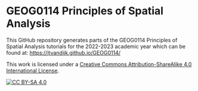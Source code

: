 # GEOG0114 Principles of Spatial Analysis

This GitHub repository generates parts of the GEOG0114 Principles of Spatial Analysis tutorials for the 2022-2023 academic year which can be found at: https://jtvandijk.github.io/GEOG0114/

This work is licensed under a
[Creative Commons Attribution-ShareAlike 4.0 International License][cc-by-sa].

[![CC BY-SA 4.0][cc-by-sa-image]][cc-by-sa]

[cc-by-sa]: http://creativecommons.org/licenses/by-sa/4.0/
[cc-by-sa-image]: https://licensebuttons.net/l/by-sa/4.0/88x31.png
[cc-by-sa-shield]: https://img.shields.io/badge/License-CC%20BY--SA%204.0-lightgrey.svg
